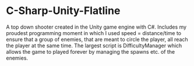 # C-Sharp-Unity-Flatline
A top down shooter created in the Unity game engine with C#. Includes my proudest programming moment in which I used speed = distance/time
to ensure that a group of enemies, that are meant to circle the player, all reach the player at the same time. The largest script is
DifficultyManager which allows the game to played forever by managing the spawns etc. of the enemies. 
